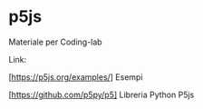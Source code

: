 # p5js

Materiale per Coding-lab

Link:

[https://p5js.org/examples/] Esempi

[https://github.com/p5py/p5] Libreria Python P5js
